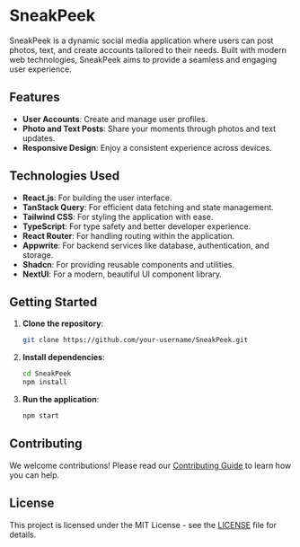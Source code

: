 # SneakPeek

SneakPeek is a dynamic social media application where users can post photos, text, and create accounts tailored to their needs. Built with modern web technologies, SneakPeek aims to provide a seamless and engaging user experience.

## Features

- **User Accounts**: Create and manage user profiles.
- **Photo and Text Posts**: Share your moments through photos and text updates.
- **Responsive Design**: Enjoy a consistent experience across devices.

## Technologies Used

- **React.js**: For building the user interface.
- **TanStack Query**: For efficient data fetching and state management.
- **Tailwind CSS**: For styling the application with ease.
- **TypeScript**: For type safety and better developer experience.
- **React Router**: For handling routing within the application.
- **Appwrite**: For backend services like database, authentication, and storage.
- **Shadcn**: For providing reusable components and utilities.
- **NextUI**: For a modern, beautiful UI component library.

## Getting Started

1. **Clone the repository**:
    ```bash
    git clone https://github.com/your-username/SneakPeek.git
    ```

2. **Install dependencies**:
    ```bash
    cd SneakPeek
    npm install
    ```

3. **Run the application**:
    ```bash
    npm start
    ```

## Contributing

We welcome contributions! Please read our [Contributing Guide](CONTRIBUTING.md) to learn how you can help.

## License

This project is licensed under the MIT License - see the [LICENSE](LICENSE) file for details.

